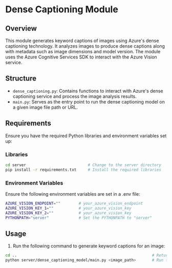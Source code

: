 # Dense Captioning Module

## Overview
This module generates keyword captions of images using Azure's dense captioning technology. It analyzes images to produce dense captions along with metadata such as image dimensions and model version. The module uses the Azure Cognitive Services SDK to interact with the Azure Vision service.

## Structure
- `dense_captioning.py`: Contains functions to interact with Azure's dense captioning service and process the image analysis results.
- `main.py`: Serves as the entry point to run the dense captioning model on a given image file path or URL.

## Requirements
Ensure you have the required Python libraries and environment variables set up:

### Libraries
```sh
cd server                           # Change to the server directory
pip install -r requirements.txt     # Install the required libraries
```

### Environment Variables
Ensure the following environment variables are set in a .env file:
```sh
AZURE_VISION_ENDPOINT=""        # your_azure_vision_endpoint
AZURE_VISION_KEY_1=""           # your_azure_vision_key
AZURE_VISION_KEY_2=""           # your_azure_vision_key
PYTHONPATH="server"             # Set the PYTHONPATH to "server"
```

## Usage
1. Run the following command to generate keyword captions for an image:
```sh
cd ..                                                           # Return to the root directory
python server/dense_captioning_model/main.py <image_path>       # Run the dense captioning model on the specified image
```